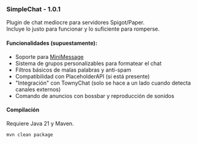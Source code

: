 ### SimpleChat - 1.0.1

Plugin de chat mediocre para servidores Spigot/Paper.  
Incluye lo justo para funcionar y lo suficiente para romperse.

#### Funcionalidades (supuestamente):
- Soporte para [MiniMessage](https://docs.advntr.dev/minimessage/)
- Sistema de grupos personalizables para formatear el chat
- Filtros básicos de malas palabras y anti-spam
- Compatibilidad con PlaceholderAPI (si está presente)
- "Integración" con TownyChat (solo se hace a un lado cuando detecta canales externos)
- Comando de anuncios con bossbar y reproducción de sonidos

#### Compilación
Requiere Java 21 y Maven.

```bash
mvn clean package
